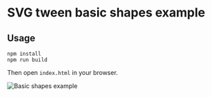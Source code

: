 # SVG tween basic shapes example

## Usage

```
npm install
npm run build
```

Then open `index.html` in your browser.

![Basic shapes example](https://www.dropbox.com/s/9czewgnfkp59yfn/basic-shapes.gif?raw=1)
